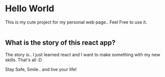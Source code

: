 # Hello World

This is my cute project for my personal web page..
Feel Free to use it.
<br><br>

## What is the story of this react app?

The story is.. I just learned react and I want to make something with my new skills. That's all :D

Stay Safe, Smile.. and live your life!

